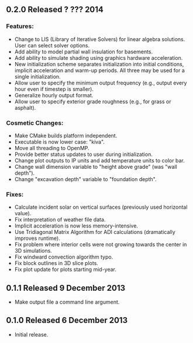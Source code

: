 0.2.0 Released ? ??? 2014
-------------------------

### Features:
* Change to LIS (Library of Iterative Solvers) for linear algebra solutions. 
  User can select solver options.
* Add ability to model partial wall insulation for basements.
* Add ability to simulate shading using graphics hardware acceleration.
* New initialization scheme separates initialization into initial conditions, 
  implicit acceleration and warm-up periods. All three may be used for a single 
  initialization.
* Allow user to specify the minimum output frequency (e.g., output every hour 
  even if timestep is smaller). 
* Generalize hourly output format.
* Allow user to specify exterior grade roughness (e.g., for grass or asphalt).

### Cosmetic Changes:
* Make CMake builds platform independent.
* Executable is now lower case: "kiva".
* Move all threading to OpenMP.
* Provide better status updates to user during initialization.
* Change plot outputs to IP units and add temperature units to color bar.
* Change wall dimension variable to "height above grade" (was "wall depth").
* Change "excavation depth" variable to "foundation depth".

### Fixes:
* Calculate incident solar on vertical surfaces (previously used horizontal 
  value).
* Fix interpretation of weather file data.
* Implicit acceleration is now less memory-intensive.
* Use Tridiagonal Matrix Algorithm for ADI calculations (dramatically improves 
  runtime).
* Fix problem where interior cells were not growing towards the center in 3D 
  simulations.
* Fix windward convection algorithm typo.
* Fix block outlines in 3D slice plots.
* Fix plot update for plots starting mid-year.

0.1.1 Released 9 December 2013
------------------------------
* Make output file a command line argument.

0.1.0 Released 6 December 2013
------------------------------
* Initial release.